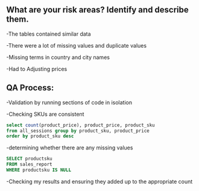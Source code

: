 ## What are your risk areas? Identify and describe them.

-The tables contained similar data

-There were a lot of missing values and duplicate values

-Missing terms in country and city names

-Had to Adjusting prices

## QA Process:

-Validation by running sections of code in isolation

-Checking SKUs are consistent

```SQL
select count(product_price), product_price, product_sku 
from all_sessions group by product_sku, product_price 
order by product_sku desc
```

-determining whether there are any missing values 

```SQL
SELECT productsku 
FROM sales_report
WHERE productsku IS NULL
```

-Checking my results and ensuring they added up to the appropriate count
